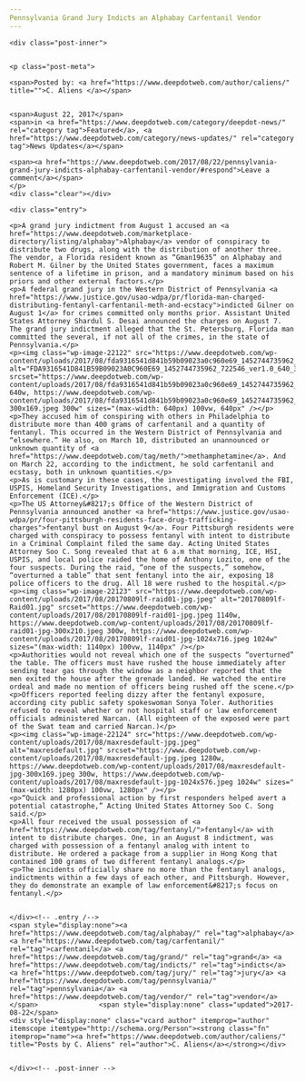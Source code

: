 ```yaml
---
Pennsylvania Grand Jury Indicts an Alphabay Carfentanil Vendor
---
```

<article class="post-listing post-22113 post type-post status-publish format-standard has-post-thumbnail hentry category-deepdot-news category-news-updates tag-alphabay tag-carfentanil tag-grand tag-indicts tag-jury tag-pennsylvania tag-vendor">
    
    <div class="post-inner">
    
    
    <p class="post-meta">
    
    <span>Posted by: <a href="https://www.deepdotweb.com/author/caliens/" title="">C. Aliens </a></span>
    
    
    <span>August 22, 2017</span>
    <span>in <a href="https://www.deepdotweb.com/category/deepdot-news/" rel="category tag">Featured</a>, <a href="https://www.deepdotweb.com/category/news-updates/" rel="category tag">News Updates</a></span>
    
    <span><a href="https://www.deepdotweb.com/2017/08/22/pennsylvania-grand-jury-indicts-alphabay-carfentanil-vendor/#respond">Leave a comment</a></span>
    </p>
    <div class="clear"></div>
    
    <div class="entry">
    
    <p>A grand jury indictment from August 1 accused an <a href="https://www.deepdotweb.com/marketplace-directory/listing/alphabay">Alphabay</a> vendor of conspiracy to distribute two drugs, along with the distribution of another three. The vendor, a Florida resident known as “Gman19635” on Alphabay and Robert M. Gilner by the United States government, faces a maximum sentence of a lifetime in prison, and a mandatory minimum based on his priors and other external factors.</p>
    <p>A federal grand jury in the Western District of Pennsylvania <a href="https://www.justice.gov/usao-wdpa/pr/florida-man-charged-distributing-fentanyl-carfentanil-meth-and-ecstacy">indicted Gilner on August 1</a> for crimes committed only months prior. Assistant United States Attorney Shardul S. Desai announced the charges on August 7. The grand jury indictment alleged that the St. Petersburg, Florida man committed the several, if not all of the crimes, in the state of Pennsylvania.</p>
    <p><img class="wp-image-22122" src="https://www.deepdotweb.com/wp-content/uploads/2017/08/fda9316541d841b59b09023a0c960e69_1452744735962_722.jpeg" alt="FDA9316541D841B59B09023A0C960E69_1452744735962_722546_ver1.0_640_360.jpg" srcset="https://www.deepdotweb.com/wp-content/uploads/2017/08/fda9316541d841b59b09023a0c960e69_1452744735962_722.jpeg 640w, https://www.deepdotweb.com/wp-content/uploads/2017/08/fda9316541d841b59b09023a0c960e69_1452744735962_722-300x169.jpeg 300w" sizes="(max-width: 640px) 100vw, 640px" /></p>
    <p>They accused him of conspiring with others in Philadelphia to distribute more than 400 grams of carfentanil and a quantity of fentanyl. This occurred in the Western District of Pennsylvania and “elsewhere.” He also, on March 10, distributed an unannounced or unknown quantity of <a href="https://www.deepdotweb.com/tag/meth/">methamphetamine</a>. And on March 22, according to the indictment, he sold carfentanil and ecstasy, both in unknown quantities.</p>
    <p>As is customary in these cases, the investigating involved the FBI, USPIS, Homeland Security Investigations, and Immigration and Customs Enforcement (ICE).</p>
    <p>The US Attorney&#8217;s Office of the Western District of Pennsylvania announced another <a href="https://www.justice.gov/usao-wdpa/pr/four-pittsburgh-residents-face-drug-trafficking-charges">fentanyl bust on August 9</a>. Four Pittsburgh residents were charged with conspiracy to possess fentanyl with intent to distribute in a Criminal Complaint filed the same day. Acting United States Attorney Soo C. Song revealed that at 6 a.m that morning, ICE, HSI, USPIS, and local police raided the home of Anthony Lozito, one of the four suspects. During the raid, “one of the suspects,” somehow, “overturned a table” that sent fentanyl into the air, exposing 18 police officers to the drug. All 18 were rushed to the hospital.</p>
    <p><img class="wp-image-22123" src="https://www.deepdotweb.com/wp-content/uploads/2017/08/20170809lf-raid01-jpg.jpeg" alt="20170809lf-Raid01.jpg" srcset="https://www.deepdotweb.com/wp-content/uploads/2017/08/20170809lf-raid01-jpg.jpeg 1140w, https://www.deepdotweb.com/wp-content/uploads/2017/08/20170809lf-raid01-jpg-300x210.jpeg 300w, https://www.deepdotweb.com/wp-content/uploads/2017/08/20170809lf-raid01-jpg-1024x716.jpeg 1024w" sizes="(max-width: 1140px) 100vw, 1140px" /></p>
    <p>Authorities would not reveal which one of the suspects “overturned” the table. The officers must have rushed the house immediately after sending tear gas through the window as a neighbor reported that the men exited the house after the grenade landed. He watched the entire ordeal and made no mention of officers being rushed off the scene.</p>
    <p>Officers reported feeling dizzy after the fentanyl exposure, according city public safety spokeswoman Sonya Toler. Authorities refused to reveal whether or not hospital staff or law enforcement officials administered Narcan. (All eighteen of the exposed were part of the Swat team and carried Narcan.)</p>
    <p><img class="wp-image-22124" src="https://www.deepdotweb.com/wp-content/uploads/2017/08/maxresdefault-jpg.jpeg" alt="maxresdefault.jpg" srcset="https://www.deepdotweb.com/wp-content/uploads/2017/08/maxresdefault-jpg.jpeg 1280w, https://www.deepdotweb.com/wp-content/uploads/2017/08/maxresdefault-jpg-300x169.jpeg 300w, https://www.deepdotweb.com/wp-content/uploads/2017/08/maxresdefault-jpg-1024x576.jpeg 1024w" sizes="(max-width: 1280px) 100vw, 1280px" /></p>
    <p>“Quick and professional action by first responders helped avert a potential catastrophe,” Acting United States Attorney Soo C. Song said.</p>
    <p>All four received the usual possession of <a href="https://www.deepdotweb.com/tag/fentanyl/">fentanyl</a> with intent to distribute charges. One, in an August 8 indictment, was charged with possession of a fentanyl analog with intent to distribute. He ordered a package from a supplier in Hong Kong that contained 100 grams of two different fentanyl analogs.</p>
    <p>The incidents officially share no more than the fentanyl analogs, indictments within a few days of each other, and Pittsburgh. However, they do demonstrate an example of law enforcement&#8217;s focus on fentanyl.</p>
    
    
    </div><!-- .entry /-->
    <span style="display:none"><a href="https://www.deepdotweb.com/tag/alphabay/" rel="tag">alphabay</a> <a href="https://www.deepdotweb.com/tag/carfentanil/" rel="tag">carfentanil</a> <a href="https://www.deepdotweb.com/tag/grand/" rel="tag">grand</a> <a href="https://www.deepdotweb.com/tag/indicts/" rel="tag">indicts</a> <a href="https://www.deepdotweb.com/tag/jury/" rel="tag">jury</a> <a href="https://www.deepdotweb.com/tag/pennsylvania/" rel="tag">pennsylvania</a> <a href="https://www.deepdotweb.com/tag/vendor/" rel="tag">vendor</a></span>				<span style="display:none" class="updated">2017-08-22</span>
    <div style="display:none" class="vcard author" itemprop="author" itemscope itemtype="http://schema.org/Person"><strong class="fn" itemprop="name"><a href="https://www.deepdotweb.com/author/caliens/" title="Posts by C. Aliens" rel="author">C. Aliens</a></strong></div>
    
    
    </div><!-- .post-inner -->
</article><!-- .post-listing -->

